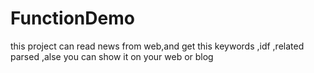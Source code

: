 # FunctionDemo
this project can read news from web,and get this keywords ,idf ,related parsed ,alse you can show it on your web or blog
